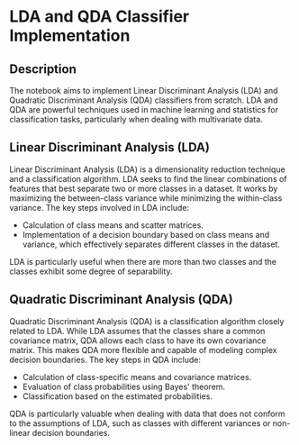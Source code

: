 # LDA and QDA Classifier Implementation

## Description

The notebook aims to implement Linear Discriminant Analysis (LDA) and Quadratic Discriminant Analysis (QDA) classifiers from scratch. LDA and QDA are powerful techniques used in machine learning and statistics for classification tasks, particularly when dealing with multivariate data.

## Linear Discriminant Analysis (LDA)

Linear Discriminant Analysis (LDA) is a dimensionality reduction technique and a classification algorithm. LDA seeks to find the linear combinations of features that best separate two or more classes in a dataset. It works by maximizing the between-class variance while minimizing the within-class variance. The key steps involved in LDA include:

- Calculation of class means and scatter matrices.
- Implementation of a decision boundary based on class means and variance, which effectively separates different classes in the dataset.

LDA is particularly useful when there are more than two classes and the classes exhibit some degree of separability.

## Quadratic Discriminant Analysis (QDA)

Quadratic Discriminant Analysis (QDA) is a classification algorithm closely related to LDA. While LDA assumes that the classes share a common covariance matrix, QDA allows each class to have its own covariance matrix. This makes QDA more flexible and capable of modeling complex decision boundaries. The key steps in QDA include:

- Calculation of class-specific means and covariance matrices.
- Evaluation of class probabilities using Bayes' theorem.
- Classification based on the estimated probabilities.

QDA is particularly valuable when dealing with data that does not conform to the assumptions of LDA, such as classes with different variances or non-linear decision boundaries.